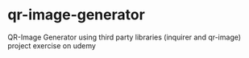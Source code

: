 # qr-image-generator
QR-Image Generator using third party libraries (inquirer and qr-image) project exercise on udemy
